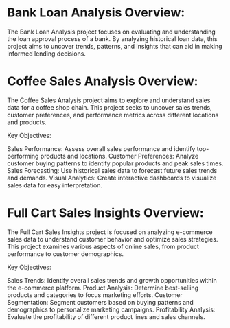 # Bank Loan Analysis Overview:

The Bank Loan Analysis project focuses on evaluating and understanding the loan approval process of a bank. 
By analyzing historical loan data, this project aims to uncover trends, patterns, and insights that can aid in making informed lending decisions.

# Coffee Sales Analysis Overview:

The Coffee Sales Analysis project aims to explore and understand sales data for a coffee shop chain. This project seeks to uncover sales trends, customer preferences, and performance metrics across different locations and products.

Key Objectives:

Sales Performance: Assess overall sales performance and identify top-performing products and locations.
Customer Preferences: Analyze customer buying patterns to identify popular products and peak sales times.
Sales Forecasting: Use historical sales data to forecast future sales trends and demands.
Visual Analytics: Create interactive dashboards to visualize sales data for easy interpretation.

# Full Cart Sales Insights Overview:

The Full Cart Sales Insights project is focused on analyzing e-commerce sales data to understand customer behavior and optimize sales strategies. This project examines various aspects of online sales, from product performance to customer demographics.

Key Objectives:

Sales Trends: Identify overall sales trends and growth opportunities within the e-commerce platform.
Product Analysis: Determine best-selling products and categories to focus marketing efforts.
Customer Segmentation: Segment customers based on buying patterns and demographics to personalize marketing campaigns.
Profitability Analysis: Evaluate the profitability of different product lines and sales channels.

